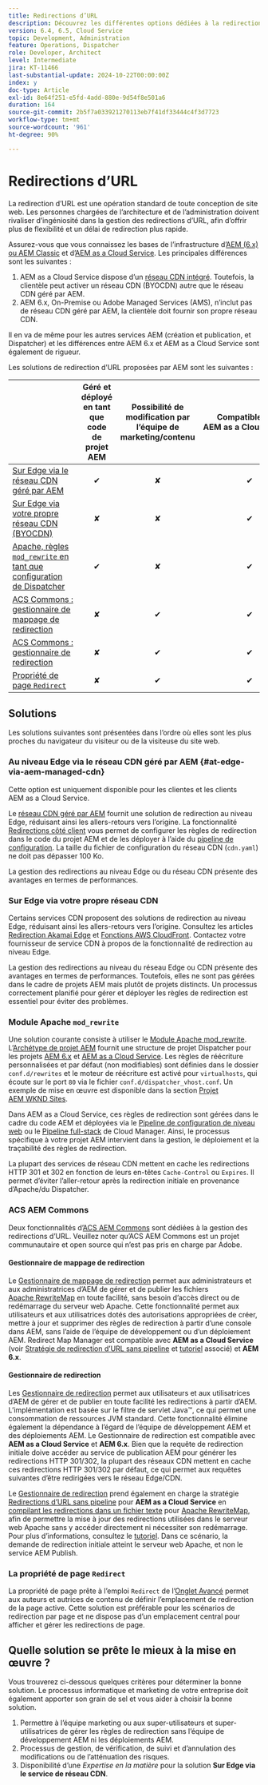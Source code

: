 ```yaml
---
title: Redirections d’URL
description: Découvrez les différentes options dédiées à la redirection des URL dans AEM.
version: 6.4, 6.5, Cloud Service
topic: Development, Administration
feature: Operations, Dispatcher
role: Developer, Architect
level: Intermediate
jira: KT-11466
last-substantial-update: 2024-10-22T00:00:00Z
index: y
doc-type: Article
exl-id: 8e64f251-e5fd-4add-880e-9d54f8e501a6
duration: 164
source-git-commit: 2b5f7a033921270113eb7f41df33444c4f3d7723
workflow-type: tm+mt
source-wordcount: '961'
ht-degree: 90%

---
```


# Redirections d’URL

La redirection d’URL est une opération standard de toute conception de site web. Les personnes chargées de l’architecture et de l’administration doivent rivaliser d’ingéniosité dans la gestion des redirections d’URL, afin d’offrir plus de flexibilité et un délai de redirection plus rapide.

Assurez-vous que vous connaissez les bases de l’infrastructure d’[AEM (6.x) ou AEM Classic](https://experienceleague.adobe.com/fr/docs/experience-manager-learn/dispatcher-tutorial/chapter-2) et d’[AEM as a Cloud Service](https://experienceleague.adobe.com/fr/docs/experience-manager-cloud-service/content/overview/architecture). Les principales différences sont les suivantes :

1. AEM as a Cloud Service dispose d’un [réseau CDN intégré](https://experienceleague.adobe.com/fr/docs/experience-manager-cloud-service/content/implementing/content-delivery/cdn). Toutefois, la clientèle peut activer un réseau CDN (BYOCDN) autre que le réseau CDN géré par AEM.
1. AEM 6.x, On-Premise ou Adobe Managed Services (AMS), n’inclut pas de réseau CDN géré par AEM, la clientèle doit fournir son propre réseau CDN.

Il en va de même pour les autres services AEM (création et publication, et Dispatcher) et les différences entre AEM 6.x et AEM as a Cloud Service sont également de rigueur.

Les solutions de redirection d’URL proposées par AEM sont les suivantes :

|                                                   | Géré et déployé en tant que code de projet AEM | Possibilité de modification par l’équipe de marketing/contenu | Compatible avec AEM as a Cloud Service | Emplacement de l’exécution de la redirection |
|---------------------------------------------------|:-----------------------:|:---------------------:|:---------------------:| :---------------------:|
| [Sur Edge via le réseau CDN géré par AEM](#at-edge-via-aem-managed-cdn) | ✔ | ✘ | ✔ | Edge/CDN (intégré) |
| [Sur Edge via votre propre réseau CDN (BYOCDN)](#at-edge-via-bring-your-own-cdn) | ✘ | ✘ | ✔ | Edge/CDN (BYOCDN) |
| [Apache, règles `mod_rewrite` en tant que configuration de Dispatcher](#apache-mod_rewrite-module) | ✔ | ✘ | ✔ | Dispatcher |
| [ACS Commons : gestionnaire de mappage de redirection](#redirect-map-manager) | ✘ | ✔ | ✔ | Dispatcher |
| [ACS Commons : gestionnaire de redirection](#redirect-manager) | ✘ | ✔ | ✔ | AEM/Dispatcher |
| [Propriété de page `Redirect`](#the-redirect-page-property) | ✘ | ✔ | ✔ | AEM |


## Solutions

Les solutions suivantes sont présentées dans l’ordre où elles sont les plus proches du navigateur du visiteur ou de la visiteuse du site web.

### Au niveau Edge via le réseau CDN géré par AEM {#at-edge-via-aem-managed-cdn}

Cette option est uniquement disponible pour les clientes et les clients AEM as a Cloud Service.

Le [réseau CDN géré par AEM](https://experienceleague.adobe.com/fr/docs/experience-manager-cloud-service/content/implementing/content-delivery/cdn) fournit une solution de redirection au niveau Edge, réduisant ainsi les allers-retours vers l’origine. La fonctionnalité [Redirections côté client](https://experienceleague.adobe.com/fr/docs/experience-manager-cloud-service/content/implementing/content-delivery/cdn-configuring-traffic#client-side-redirectors) vous permet de configurer les règles de redirection dans le code du projet AEM et de les déployer à l’aide du [pipeline de configuration](https://experienceleague.adobe.com/fr/docs/experience-manager-learn/cloud-service/security/traffic-filter-and-waf-rules/how-to-setup#deploy-rules-through-cloud-manager). La taille du fichier de configuration du réseau CDN (`cdn.yaml`) ne doit pas dépasser 100 Ko.

La gestion des redirections au niveau Edge ou du réseau CDN présente des avantages en termes de performances.

### Sur Edge via votre propre réseau CDN

Certains services CDN proposent des solutions de redirection au niveau Edge, réduisant ainsi les allers-retours vers l’origine. Consultez les articles [Redirection Akamai Edge](https://techdocs.akamai.com/cloudlets/docs/what-edge-redirector) et [Fonctions AWS CloudFront](https://docs.aws.amazon.com/AmazonCloudFront/latest/DeveloperGuide/cloudfront-functions.html). Contactez votre fournisseur de service CDN à propos de la fonctionnalité de redirection au niveau Edge.

La gestion des redirections au niveau du réseau Edge ou CDN présente des avantages en termes de performances. Toutefois, elles ne sont pas gérées dans le cadre de projets AEM mais plutôt de projets distincts. Un processus correctement planifié pour gérer et déployer les règles de redirection est essentiel pour éviter des problèmes.


### Module Apache `mod_rewrite`

Une solution courante consiste à utiliser le [Module Apache mod_rewrite](https://httpd.apache.org/docs/current/mod/mod_rewrite.html). L’[Archétype de projet AEM](https://github.com/adobe/aem-project-archetype) fournit une structure de projet Dispatcher pour les projets [AEM 6.x](https://github.com/adobe/aem-project-archetype/tree/develop/src/main/archetype/dispatcher.ams#file-structure) et [AEM as a Cloud Service](https://github.com/adobe/aem-project-archetype/tree/develop/src/main/archetype/dispatcher.cloud#file-structure). Les règles de réécriture personnalisées et par défaut (non modifiables) sont définies dans le dossier `conf.d/rewrites` et le moteur de réécriture est activé pour `virtualhosts`, qui écoute sur le port `80` via le fichier `conf.d/dispatcher_vhost.conf`. Un exemple de mise en œuvre est disponible dans la section [Projet AEM WKND Sites](https://github.com/adobe/aem-guides-wknd/tree/main/dispatcher/src/conf.d/rewrites).

Dans AEM as a Cloud Service, ces règles de redirection sont gérées dans le cadre du code AEM et déployées via le [Pipeline de configuration de niveau web](https://experienceleague.adobe.com/fr/docs/experience-manager-cloud-service/content/implementing/using-cloud-manager/cicd-pipelines/introduction-ci-cd-pipelines) ou le [Pipeline full-stack](https://experienceleague.adobe.com/fr/docs/experience-manager-cloud-service/content/implementing/using-cloud-manager/cicd-pipelines/introduction-ci-cd-pipelines) de Cloud Manager. Ainsi, le processus spécifique à votre projet AEM intervient dans la gestion, le déploiement et la traçabilité des règles de redirection.

La plupart des services de réseau CDN mettent en cache les redirections HTTP 301 et 302 en fonction de leurs en-têtes `Cache-Control` ou `Expires`. Il permet d’éviter l’aller-retour après la redirection initiale en provenance d’Apache/du Dispatcher.


### ACS AEM Commons

Deux fonctionnalités d’[ACS AEM Commons](https://adobe-consulting-services.github.io/acs-aem-commons/) sont dédiées à la gestion des redirections d’URL. Veuillez noter qu’ACS AEM Commons est un projet communautaire et open source qui n’est pas pris en charge par Adobe.

#### Gestionnaire de mappage de redirection

Le [Gestionnaire de mappage de redirection](https://adobe-consulting-services.github.io/acs-aem-commons/features/redirect-map-manager/index.html) permet aux administrateurs et aux administratrices d’AEM de gérer et de publier les fichiers [Apache RewriteMap](https://httpd.apache.org/docs/2.4/rewrite/rewritemap.html) en toute facilité, sans besoin d’accès direct ou de redémarrage du serveur web Apache. Cette fonctionnalité permet aux utilisateurs et aux utilisatrices dotés des autorisations appropriées de créer, mettre à jour et supprimer des règles de redirection à partir d’une console dans AEM, sans l’aide de l’équipe de développement ou d’un déploiement AEM. Redirect Map Manager est compatible avec **AEM as a Cloud Service** (voir [Stratégie de redirection d’URL sans pipeline](https://experienceleague.adobe.com/fr/docs/experience-manager-cloud-service/content/implementing/content-delivery/pipeline-free-url-redirects) et [tutoriel](https://experienceleague.adobe.com/en/docs/experience-manager-learn/foundation/administration/url-redirects-using-pipeline-free-configurations#acs-commons---redirect-map-manager) associé) et **AEM 6.x**.

#### Gestionnaire de redirection

Les [Gestionnaire de redirection](https://adobe-consulting-services.github.io/acs-aem-commons/features/redirect-manager/index.html) permet aux utilisateurs et aux utilisatrices d’AEM de gérer et de publier en toute facilité les redirections à partir d’AEM. L’implémentation est basée sur le filtre de servlet Java™, ce qui permet une consommation de ressources JVM standard. Cette fonctionnalité élimine également la dépendance à l’égard de l’équipe de développement AEM et des déploiements AEM. Le Gestionnaire de redirection est compatible avec **AEM as a Cloud Service** et **AEM 6.x**. Bien que la requête de redirection initiale doive accéder au service de publication AEM pour générer les redirections HTTP 301/302, la plupart des réseaux CDN mettent en cache ces redirections HTTP 301/302 par défaut, ce qui permet aux requêtes suivantes d’être redirigées vers le réseau Edge/CDN.

Le [Gestionnaire de redirection](https://adobe-consulting-services.github.io/acs-aem-commons/features/redirect-manager/index.html) prend également en charge la stratégie [Redirections d’URL sans pipeline](https://experienceleague.adobe.com/fr/docs/experience-manager-cloud-service/content/implementing/content-delivery/pipeline-free-url-redirects) pour **AEM as a Cloud Service** en [compilant les redirections dans un fichier texte](https://adobe-consulting-services.github.io/acs-aem-commons/features/redirect-manager/subpages/rewritemap.html) pour [Apache RewriteMap](https://httpd.apache.org/docs/2.4/rewrite/rewritemap.html), afin de permettre la mise à jour des redirections utilisées dans le serveur web Apache sans y accéder directement ni nécessiter son redémarrage. Pour plus d’informations, consultez le [tutoriel](https://experienceleague.adobe.com/en/docs/experience-manager-learn/foundation/administration/url-redirects-using-pipeline-free-configurations#acs-commons---redirect-manager).
Dans ce scénario, la demande de redirection initiale atteint le serveur web Apache, et non le service AEM Publish.

### La propriété de page `Redirect`

La propriété de page prête à l’emploi `Redirect` de l’[Onglet Avancé](https://experienceleague.adobe.com/fr/docs/experience-manager-cloud-service/content/sites/authoring/sites-console/page-properties.html) permet aux auteurs et autrices de contenu de définir l’emplacement de redirection de la page active. Cette solution est préférable pour les scénarios de redirection par page et ne dispose pas d’un emplacement central pour afficher et gérer les redirections de page.

## Quelle solution se prête le mieux à la mise en œuvre ?

Vous trouverez ci-dessous quelques critères pour déterminer la bonne solution. Le processus informatique et marketing de votre entreprise doit également apporter son grain de sel et vous aider à choisir la bonne solution.

1. Permettre à l’équipe marketing ou aux super-utilisateurs et super-utilisatrices de gérer les règles de redirection sans l’équipe de développement AEM ni les déploiements AEM.
1. Processus de gestion, de vérification, de suivi et d’annulation des modifications ou de l’atténuation des risques.
1. Disponibilité d’une _Expertise en la matière_ pour la solution **Sur Edge via le service de réseau CDN**.

